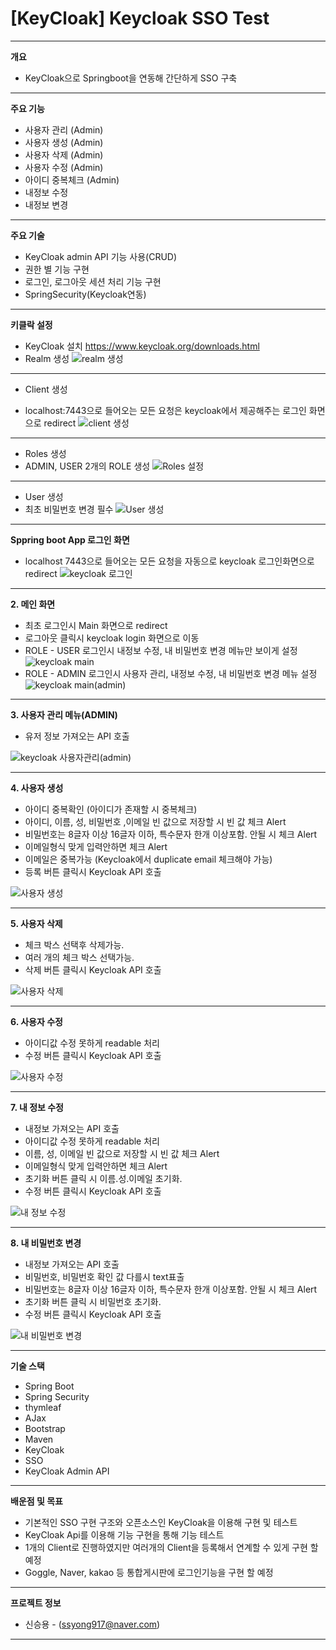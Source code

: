 # [KeyCloak] Keycloak SSO Test
-----------

**개요**
* KeyCloak으로 Springboot을 연동해 간단하게 SSO 구축
----------- 

**주요 기능**
* 사용자 관리 (Admin)
* 사용자 생성 (Admin)
* 사용자 삭제 (Admin)
* 사용자 수정 (Admin)
* 아이디 중복체크 (Admin)
* 내정보 수정
* 내정보 변경
----------- 
**주요 기술**
* KeyCloak admin API 기능 사용(CRUD)
* 권한 별 기능 구현
* 로그인, 로그아웃 세션 처리 기능 구현
* SpringSecurity(Keycloak연동)


-----------
**키클락 설정**
* KeyCloak 설치
https://www.keycloak.org/downloads.html
* Realm 생성
![realm 생성](https://user-images.githubusercontent.com/65889807/136679211-5f70d7ff-1ce2-4aaf-b203-373f8431ab61.png)
-----------
* Client 생성 
- localhost:7443으로 들어오는 모든 요청은 keycloak에서 제공해주는 로그인 화면으로 redirect
![client 생성](https://user-images.githubusercontent.com/65889807/136679213-85968e0a-121d-4058-8402-16fe4ce7d1b3.png)
-----------
* Roles 생성
* ADMIN, USER 2개의 ROLE 생성
![Roles 설정](https://user-images.githubusercontent.com/65889807/136679297-d2cfc9d3-d9de-416a-aca3-b7d9e15fd903.png)
-----------
* User 생성
* 최초 비밀번호 변경 필수
![User 생성](https://user-images.githubusercontent.com/65889807/136679300-84b8fe27-1a94-4e36-8bf0-ec02cb47ac10.png)

-----------
**Sppring boot App 로그인 화면**
  * localhost 7443으로 들어오는 모든 요청을 자동으로 keycloak 로그인화면으로 redirect
  ![keycloak 로그인](https://user-images.githubusercontent.com/65889807/136679553-9ce81c85-5751-4f43-b561-693c9c01169e.png)

----------- 
**2. 메인 화면**
 * 최초 로그인시 Main 화면으로 redirect
 * 로그아웃 클릭시 keycloak login 화면으로 이동
 * ROLE - USER 로그인시 내정보 수정, 내 비밀번호 변경 메뉴만 보이게 설정
 ![keycloak main](https://user-images.githubusercontent.com/65889807/136679636-ef5ed3cc-b70c-4ecd-a9cd-200e26817842.png)
 * ROLE - ADMIN 로그인시 사용자 관리, 내정보 수정, 내 비밀번호 변경 메뉴 설정
 ![keycloak main(admin)](https://user-images.githubusercontent.com/65889807/136679778-17a1b073-a9ba-495e-b9fc-6fd266ce1788.png)

 ----------- 
**3. 사용자 관리 메뉴(ADMIN)** 
  * 유저 정보 가져오는 API 호출

![keycloak 사용자관리(admin)](https://user-images.githubusercontent.com/65889807/136679810-8611b0ec-a223-4e93-81bd-4cc68712274c.png)

----------- 
**4. 사용자 생성**
  * 아이디 중복확인 (아이디가 존재할 시 중복체크)
  * 아이디, 이름, 성, 비밀번호 ,이메일 빈 값으로 저장할 시 빈 값 체크 Alert
  * 비밀번호는 8글자 이상 16글자 이하, 특수문자 한개 이상포함. 안될 시 체크 Alert
  * 이메일형식 맞게 입력안하면 체크 Alert
  * 이메일은 중복가능 (Keycloak에서 duplicate email 체크해야 가능)
  * 등록 버튼 클릭시 Keycloak API 호출
 
  
![사용자 생성](https://user-images.githubusercontent.com/65889807/136688201-d7424ca5-6b36-4b3d-9f0b-66c13e1998ab.png)

----------- 
**5. 사용자 삭제**
   * 체크 박스 선택후 삭제가능.
   * 여러 개의 체크 박스 선택가능.
   * 삭제 버튼 클릭시 Keycloak API 호출
   
   ![사용자 삭제](https://user-images.githubusercontent.com/65889807/136688216-bbbb31fd-152d-4640-83a5-404290a634da.png)

----------- 
**6. 사용자 수정**
   * 아이디값 수정 못하게 readable 처리
   * 수정 버튼 클릭시 Keycloak API 호출
  
![사용자 수정](https://user-images.githubusercontent.com/65889807/136688226-13b1d9f5-15c5-4351-99dd-4cfa0f669822.png)


----------- 
**7. 내 정보 수정**
   * 내정보 가져오는 API 호출
   * 아이디값 수정 못하게 readable 처리
   * 이름, 성, 이메일 빈 값으로 저장할 시 빈 값 체크 Alert
   * 이메일형식 맞게 입력안하면 체크 Alert
   * 초기화 버튼 클릭 시 이름.성.이메일 초기화.
   * 수정 버튼 클릭시 Keycloak API 호출
   
![내 정보 수정](https://user-images.githubusercontent.com/65889807/136688234-ec1f2b9d-45cb-4b81-9c50-49248bdc31e9.png)

 ----------- 
**8. 내 비밀번호 변경**
  * 내정보 가져오는 API 호출
  * 비밀번호, 비밀번호 확인 값 다를시 text표출
  * 비밀번호는 8글자 이상 16글자 이하, 특수문자 한개 이상포함. 안될 시 체크 Alert
  * 초기화 버튼 클릭 시 비밀번호 초기화.
  * 수정 버튼 클릭시 Keycloak API 호출

![내 비밀번호 변경](https://user-images.githubusercontent.com/65889807/136688240-ff4ff36a-3423-418c-ba12-1a8eca26497f.png)

-----------
**기술 스택**
* Spring Boot
* Spring Security
* thymleaf
* AJax
* Bootstrap
* Maven
* KeyCloak
* SSO
* KeyCloak Admin API

-----------
**배운점 및 목표**
  * 기본적인 SSO 구현 구조와 오픈소스인 KeyCloak을 이용해 구현 및 테스트
  * KeyCloak Api를 이용해 기능 구현을 통해 기능 테스트
  * 1개의 Client로 진행하였지만 여러개의 Client을 등록해서 연계할 수 있게 구현 할 예정
  * Goggle, Naver, kakao 등 통합게시판에 로그인기능을 구현 할 예정
  
-----------
**프로젝트 정보**
* 신승용 - (ssyong917@naver.com)

----------- 

